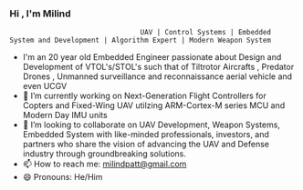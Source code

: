 ### Hi , I'm Milind 
                                    UAV | Control Systems | Embedded System and Development | Algorithm Expert | Modern Weapon System

- I'm an 20 year old Embedded Engineer passionate about Design and Development of VTOL's/STOL's such that of Tiltrotor Aircrafts , Predator Drones , Unmanned surveillance and reconnaissance aerial vehicle and even UCGV
- 🌱 I’m currently working on Next-Generation Flight Controllers for Copters and Fixed-Wing UAV utilzing ARM-Cortex-M series MCU and Modern Day IMU units
- 👯 I’m looking to collaborate on UAV Development, Weapon Systems, Embedded System with like-minded professionals, investors, and partners who share the vision of advancing the UAV and Defense industry through groundbreaking solutions. 
- 📫 How to reach me: milindpatt@gmail.com
- 😄 Pronouns: He/Him
